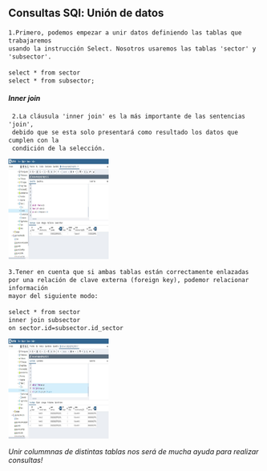 ## Consultas SQl: Unión de datos

    1.Primero, podemos empezar a unir datos definiendo las tablas que trabajaremos
    usando la instrucción Select. Nosotros usaremos las tablas 'sector' y 'subsector'.

    select * from sector
    select * from subsector;
#### *Inner join*

     2.La cláusula 'inner join' es la más importante de las sentencias 'join',
     debido que se esta solo presentará como resultado los datos que cumplen con la
     condición de la selección.

<img alt="05SentenciasJoin-7_innerJoin1.jpg" src="assets/05SentenciasJoin-7_innerJoin1.jpg" width="200" height="200" >

    3.Tener en cuenta que si ambas tablas están correctamente enlazadas
    por una relación de clave externa (foreign key), podemor relacionar información
    mayor del siguiente modo:

    select * from sector
    inner join subsector
    on sector.id=subsector.id_sector

<img alt="05SentenciasJoin-8_innerJoin2_keyforeign.jpg" src="assets/05SentenciasJoin-8_innerJoin2_keyforeign.jpg" width="200" height="200" >


  *Unir colummnas de distintas tablas nos será de mucha ayuda para realizar consultas!*
